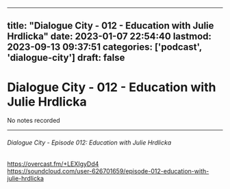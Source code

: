 
---
title: "Dialogue City - 012 - Education with Julie Hrdlicka"
date: 2023-01-07 22:54:40
lastmod: 2023-09-13 09:37:51
categories: ['podcast', 'dialogue-city']
draft: false
---


# Dialogue City - 012 - Education with Julie Hrdlicka

No notes recorded
- - -
###### Dialogue City - Episode 012: Education with Julie Hrdlicka

https://overcast.fm/+LEXIgyDd4  
https://soundcloud.com/user-626701659/episode-012-education-with-julie-hrdlicka

<!-- #public #podcast #dialogue-city -->

<!-- {BearID:3527A812-6FE8-4AB8-9EBD-BBC54FC45EC3-28016-00002D97E02513C6} -->
